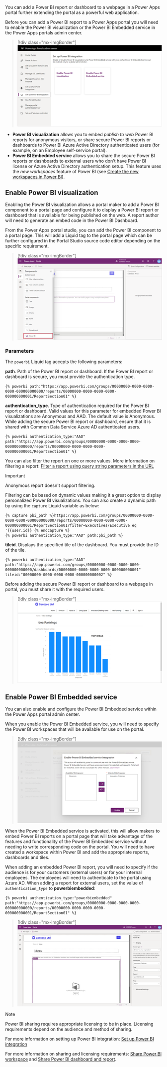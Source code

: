You can add a Power BI report or dashboard to a webpage in a Power Apps portal further extending the portal as a powerful web application.

Before you can add a Power BI report to a Power Apps portal you will need to enable the Power BI visualization or the Power BI Embedded service in the Power Apps portals admin center.

> [!div class="mx-imgBorder"]
> [![Enable Power BI](../media/enable-power-bi.png)](../media/enable-power-bi.png#lightbox)

* **Power BI visualization** allows you to embed *publish to web* Power BI reports for anonymous visitors, or share secure Power BI reports or dashboards to Power BI Azure Active Directory authenticated users (for example, on an Employee self-service portal).
* **Power BI Embedded service** allows you to share the secure Power BI reports or dashboards to external users who don't have Power BI license or Azure Active Directory authentication setup. This feature uses the *new workspaces* feature of Power BI (see [Create the new workspaces in Power BI](https://docs.microsoft.com/power-bi/collaborate-share/service-create-the-new-workspaces/?azure-portal=true)).

## Enable Power BI visualization

Enabling the Power BI visualization allows a portal maker to add a Power BI component to a portal page and configure it to display a Power BI report or dashboard that is available for being published on the web.  A report author will need to generate an embed code in the Power BI Dashboard.  

From the Power Apps portal studio, you can add the Power BI component to a portal page.  This will add a Liquid tag to the portal page which can be further configured in the Portal Studio source code editor depending on the specific requirement.

> [!div class="mx-imgBorder"]
> [![Add Power BI](../media/power-bi-component.png)](../media/power-bi-component.png#lightbox)

### Parameters

The `powerbi` Liquid tag accepts the following parameters:

**path**. Path of the Power BI report or dashboard. If the Power BI report or dashboard is secure, you must provide the authentication type.

```twig
{% powerbi path:"https://app.powerbi.com/groups/00000000-0000-0000-0000-000000000000/reports/00000000-0000-0000-0000-000000000001/ReportSection01" %}
```

**authentication_type**. Type of authentication required for the Power BI report or dashboard. Valid values for this parameter for embedded Power BI visualizations are Anonymous and AAD. The default value is Anonymous. While adding the secure Power BI report or dashboard, ensure that it is shared with Common Data Service Azure AD authenticated users.

```twig
{% powerbi authentication_type:"AAD" path:"https://app.powerbi.com/groups/00000000-0000-0000-0000-000000000000/reports/00000000-0000-0000-0000-000000000001/ReportSection01" %}
```

You can also filter the report on one or more values. More information on filtering a report: [Filter a report using query string parameters in the URL](https://docs.microsoft.com/power-bi/service-url-filters/?azure-portal=true)

> [!IMPORTANT]
> Anonymous report doesn't support filtering.

Filtering can be based on dynamic values making it a great option to display personalized Power BI visualizations. You can also create a dynamic path by using the `capture` Liquid variable as below:

```twig
{% capture pbi_path %}https://app.powerbi.com/groups/00000000-0000-0000-0000-000000000000/reports/00000000-0000-0000-0000-000000000001/ReportSection01?filter=Executives/Executive eq '{{user.id}}'{% endcapture %}
{% powerbi authentication_type:"AAD" path:pbi_path %}
```

**tileid**. Displays the specified tile of the dashboard. You must provide the ID of the tile.

```twig
{% powerbi authentication_type:"AAD" path:"https://app.powerbi.com/groups/00000000-0000-0000-0000-000000000000/dashboards/00000000-0000-0000-0000-000000000001" tileid:"00000000-0000-0000-0000-000000000002" %}
```

Before adding the secure Power BI report or dashboard to a webpage in portal, you must share it with the required users.

> [!div class="mx-imgBorder"]
> [![Power BI on a portal page](../media/power-bi-page.png)](../media/power-bi-page.png#lightbox)

## Enable Power BI Embedded service

You can also enable and configure the Power BI Embedded service within the Power Apps portal admin center.  

When you enable the Power BI Embedded service, you will need to specify the Power BI workspaces that will be available for use on the portal.

> [!div class="mx-imgBorder"]
> [![Power BI Embedded](../media/power-bi-embedded.png)](../media/power-bi-embedded.png#lightbox)

When the Power BI Embedded service is activated, this will allow makers to embed Power BI reports on a portal page that will take advantage of the features and functionality of the Power BI Embedded service without needing to write corresponding code on the portal.  You will need to have created a workspace within Power BI and add the appropriate reports, dashboards and tiles.

When adding an embedded Power BI report, you will need to specify if the audience is for your customers (external users) or for your internal employees.  The employees will need to authenticate to the portal using Azure AD. When adding a report for external users, set the value of `authentication_type` to **powerbiembedded**:

```twig
{% powerbi authentication_type:"powerbiembedded" path:"https://app.powerbi.com/groups/00000000-0000-0000-0000-000000000000/reports/00000000-0000-0000-0000-000000000001/ReportSection01" %}
```

> [!div class="mx-imgBorder"]
> [![Organization embedded Power BI](../media/organization-embedded-power-bi.png)](../media/organization-embedded-power-bi.png#lightbox)

> [!NOTE]
> Power BI sharing requires appropriate licensing to be in place. Licensing requirements depend on the audience and method of sharing.

For more information on setting up Power BI integration: [Set up Power BI integration](https://docs.microsoft.com/powerapps/maker/portals/admin/set-up-power-bi-integration/?azure-portal=true)

For more information on sharing and licensing requirements: [Share Power BI workspace](https://docs.microsoft.com/power-bi/service-how-to-collaborate-distribute-dashboards-reports#collaborate-with-coworkers-in-an-app-workspace/?azure-portal=true) and [Share Power BI dashboard and report](https://docs.microsoft.com/power-bi/service-share-dashboards/?azure-portal=true).
